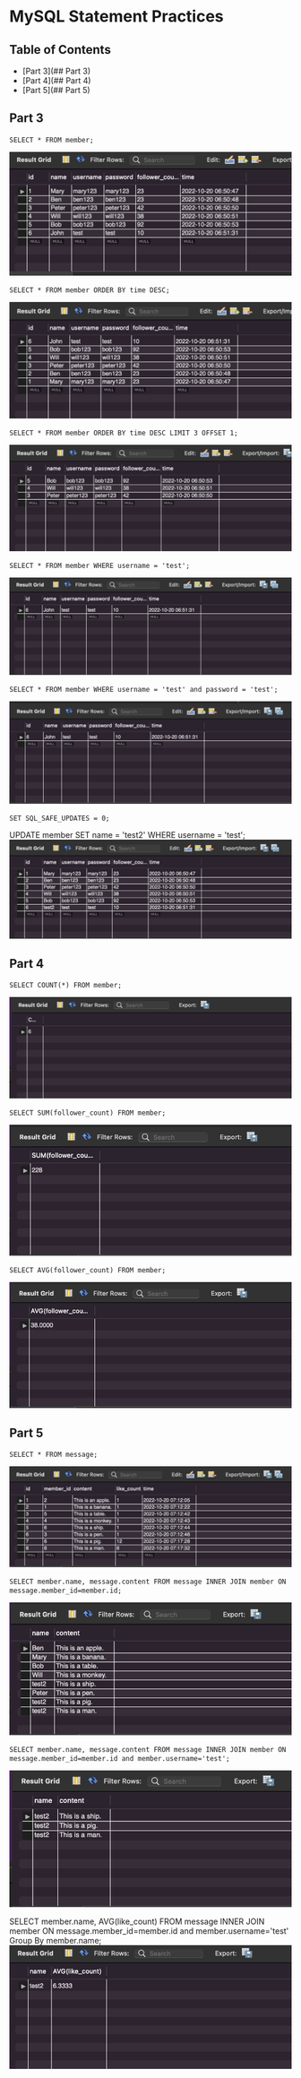 # MySQL Statement Practices

## Table of Contents
* [Part 3](## Part 3)
* [Part 4](## Part 4)
* [Part 5](## Part 5)


## Part 3

    SELECT * FROM member;
![screenshots/3-1](screenshots/3-1.png)

    SELECT * FROM member ORDER BY time DESC;
![screenshots/3-2](screenshots/3-2.png)

    SELECT * FROM member ORDER BY time DESC LIMIT 3 OFFSET 1;
![screenshots/3-3](screenshots/3-3.png)

    SELECT * FROM member WHERE username = 'test';
![screenshots/3-4](screenshots/3-4.png)

    SELECT * FROM member WHERE username = 'test' and password = 'test';
![screenshots/3-5](screenshots/3-5.png)

    SET SQL_SAFE_UPDATES = 0;
UPDATE member SET name = 'test2' WHERE username = 'test';
![screenshots/3-6](screenshots/3-6.png)

 
## Part 4
    SELECT COUNT(*) FROM member;
![screenshots/4-1](screenshots/4-1.png)

    SELECT SUM(follower_count) FROM member;
![screenshots/4-2](screenshots/4-2.png)

    SELECT AVG(follower_count) FROM member;
![screenshots/4-3](screenshots/4-3.png)


## Part 5

    SELECT * FROM message;
![screenshots/5-1](screenshots/5-1.png)

    SELECT member.name, message.content FROM message INNER JOIN member ON message.member_id=member.id;
![screenshots/5-2](screenshots/5-2.png)


    SELECT member.name, message.content FROM message INNER JOIN member ON message.member_id=member.id and member.username='test';
![screenshots/5-3](screenshots/5-3.png)


SELECT member.name, AVG(like_count) FROM message INNER JOIN member ON message.member_id=member.id and member.username='test' Group By member.name;
![screenshots/5-4](screenshots/5-4.png)


